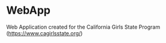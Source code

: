 # WebApp
Web Application created for the California Girls State Program (https://www.cagirlsstate.org/)
